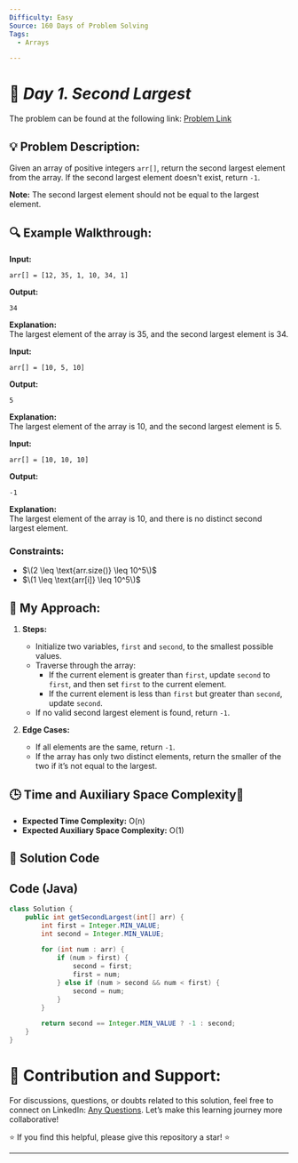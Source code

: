 ```yaml
---
Difficulty: Easy
Source: 160 Days of Problem Solving
Tags:
  - Arrays

---
```


# 🚀 _Day 1. Second Largest_ 

The problem can be found at the following link: [Problem Link](https://www.geeksforgeeks.org/batch/gfg-160-problems/track/arrays-gfg-160/problem/second-largest3735)

## 💡 **Problem Description:**

Given an array of positive integers `arr[]`, return the second largest element from the array. If the second largest element doesn't exist, return `-1`.

**Note:** The second largest element should not be equal to the largest element.

## 🔍 **Example Walkthrough:**

**Input:**

```
arr[] = [12, 35, 1, 10, 34, 1]
```

**Output:**

```
34
```

**Explanation:**  
The largest element of the array is 35, and the second largest element is 34.

**Input:**

```
arr[] = [10, 5, 10]
```

**Output:**

```
5
```

**Explanation:**  
The largest element of the array is 10, and the second largest element is 5.

**Input:**

```
arr[] = [10, 10, 10]
```

**Output:**

```
-1
```

**Explanation:**  
The largest element of the array is 10, and there is no distinct second largest element.

### Constraints:

- $\(2 \leq \text{arr.size()} \leq 10^5\)$
- $\(1 \leq \text{arr[i]} \leq 10^5\)$

## 🎯 **My Approach:**

1. **Steps:**

   - Initialize two variables, `first` and `second`, to the smallest possible values.
   - Traverse through the array:
     - If the current element is greater than `first`, update `second` to `first`, and then set `first` to the current element.
     - If the current element is less than `first` but greater than `second`, update `second`.
   - If no valid second largest element is found, return `-1`.

2. **Edge Cases:**
   - If all elements are the same, return `-1`.
   - If the array has only two distinct elements, return the smaller of the two if it’s not equal to the largest.

## 🕒 **Time and Auxiliary Space Complexity**📝

- **Expected Time Complexity:** O(n)
- **Expected Auxiliary Space Complexity:** O(1)

## 📝 **Solution Code**


## Code (Java)

```java
class Solution {
    public int getSecondLargest(int[] arr) {
        int first = Integer.MIN_VALUE;
        int second = Integer.MIN_VALUE;

        for (int num : arr) {
            if (num > first) {
                second = first;
                first = num;
            } else if (num > second && num < first) {
                second = num;
            }
        }

        return second == Integer.MIN_VALUE ? -1 : second;
    }
}
```


# 🎯 **Contribution and Support:**

For discussions, questions, or doubts related to this solution, feel free to connect on LinkedIn: [Any Questions](https://www.linkedin.com/in/sanjana-yadav007). Let’s make this learning journey more collaborative!

⭐ If you find this helpful, please give this repository a star! ⭐

---


